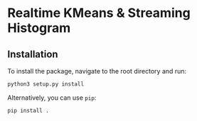 # Realtime KMeans & Streaming Histogram

## Installation

To install the package, navigate to the root directory and run:

```bash
python3 setup.py install
```

Alternatively, you can use `pip`:

```bash
pip install .
```

